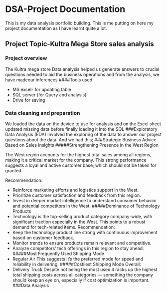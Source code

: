 # DSA-Project Documentation
This is my data analysis portfolio building. This is me putting on here my project documentation as I have learnt quite a lot.
## Project Topic-Kultra Mega Store sales analysis
### Project overview
The Kultra mega store Data analysis helped us generate answers to crucial questions needed to aid the business operations and from the analysis, we have madeour inferences 
####Tools used
- MS excel- for updating table
- SQL server (for Query and analysis)
- Drive for saving
### Data cleaning and  preparation 
We loaded the data on the device to use for analysis and on the Excel sheet updated missing data before finally loading it into the SQL
###Exploratory Data Analysis (EDA)
Involved the exploring of the data to answer our project questions about the data. And we had this;
###Strategic Business Advice Based on Sales Insights
#####Strengthening Presence in the West Region

The West region accounts for the highest total sales among all regions, making it a critical market for the company. This strong performance suggests a loyal and active customer base, which should not be taken for granted.

Recommendation:
- Reinforce marketing efforts and logistics support in the West.
- Prioritize customer satisfaction and feedback from this region.
- Invest in deeper market intelligence to understand consumer behavior and potential competitors in the West.
#####Dominance of Technology Products
- Technology is the top-selling product category company-wide, with significant traction especially in the West. This points to a robust demand for tech-related items.
Recommendation:
- Keep the technology product line strong with continuous improvement based on customer feedback.
- Monitor trends to ensure products remain relevant and competitive.
- Analyze competitors’ tech offerings in this region to stay ahead.
#####Most Frequently Used Shipping Mode
- Regular Air
This suggests it’s the preferred mode for speed and reliability in delivering.
#####Costliest Shipping Mode Overall:
- Delivery Truck
Despite not being the most used  it racks up the highest total shipping costs across all categories — something the company should keep an eye on, especially if cost optimization is important.
###Data Analysis

